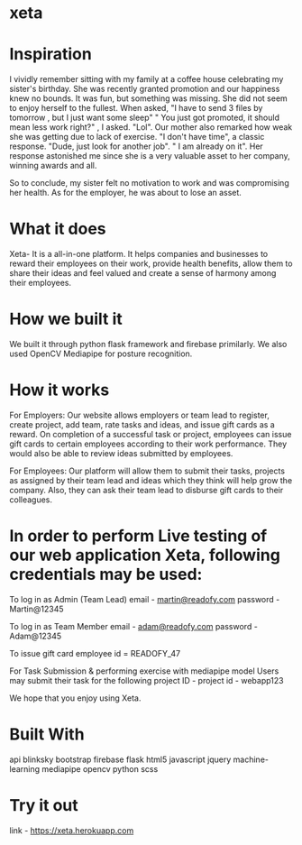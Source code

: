# xeta

 # Inspiration
I vividly remember sitting with my family at a coffee house celebrating my sister's birthday. She was recently granted promotion and our happiness knew no bounds. It was fun, but something was missing. She did not seem to enjoy herself to the fullest. When asked, "I have to send 3 files by tomorrow , but I just want some sleep" " You just got promoted, it should mean less work right?" , I asked. "Lol". Our mother also remarked how weak she was getting due to lack of exercise. "I don't have time", a classic response. "Dude, just look for another job". " I am already on it". Her response astonished me since she is a very valuable asset to her company, winning awards and all.

So to conclude, my sister felt no motivation to work and was compromising her health. As for the employer, he was about to lose an asset.

# What it does
Xeta- It is a all-in-one platform. It helps companies and businesses to reward their employees on their work, provide health benefits, allow them to share their ideas and feel valued and create a sense of harmony among their employees.

# How we built it
We built it through python flask framework and firebase primilarly. We also used OpenCV Mediapipe for posture recognition.

# How it works
For Employers: Our website allows employers or team lead to register, create project, add team, rate tasks and ideas, and issue gift cards as a reward. On completion of a successful task or project, employees can issue gift cards to certain employees according to their work performance. They would also be able to review ideas submitted by employees.

For Employees: Our platform will allow them to submit their tasks, projects as assigned by their team lead and ideas which they think will help grow the company. Also, they can ask their team lead to disburse gift cards to their colleagues.

# In order to perform Live testing of our web application Xeta, following credentials may be used:
 
 To log in as Admin (Team Lead) email - martin@readofy.com password - Martin@12345

 To log in as Team Member email - adam@readofy.com password - Adam@12345

 To issue gift card employee id = READOFY_47

 For Task Submission & performing exercise with mediapipe model Users may submit their task for the following project ID - project id - webapp123

 We hope that you enjoy using Xeta.

# Built With
api
blinksky
bootstrap
firebase
flask
html5
javascript
jquery
machine-learning
mediapipe
opencv
python
scss

# Try it out
 link - https://xeta.herokuapp.com
